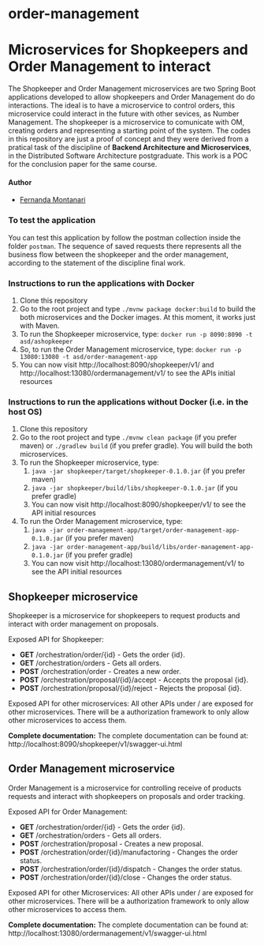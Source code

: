 # order-management

# Microservices for Shopkeepers and Order Management to interact

The Shopkeeper and Order Management microservices are two Spring Boot applications developed to allow shopkeepers and Order Management do do interactions. The ideal is to have a microservice to control orders, this microservice could interact in the future with other sevices, as Number Management. The shopkeeper is a microservice to comunicate with OM, creating orders and representing a starting point of the system. 
The codes in this repository are just a proof of concept and they were derived from a pratical task of the discipline of **Backend Architecture and Microservices**, in the Distributed Software Architecture postgraduate.
This work is a POC for the conclusion paper for the same course.

#### Author
- [Fernanda Montanari](https://github.com/fermontanari)

### To test the application

You can test this application by follow the postman collection inside the folder `postman`. The sequence of saved requests there represents all the business flow between the shopkeeper and the order management, according to the statement of the discipline final work.

### Instructions to run the applications with Docker
1. Clone this repository
2. Go to the root project and type `./mvnw package docker:build` to build the both microservices and the Docker images. At this moment, it works just with Maven.
3. To run the Shopkeeper microservice, type: `docker run -p 8090:8090 -t asd/ashopkeeper`
4. So, to run the Order Management microservice, type: `docker run -p 13080:13080 -t asd/order-management-app`
5. You can now visit http://localhost:8090/shopkeeper/v1/ and http://localhost:13080/ordermanagement/v1/ to see the APIs initial resources

### Instructions to run the applications without Docker (i.e. in the host OS)
1. Clone this repository
2. Go to the root project and type `./mvnw clean package` (if you prefer maven) or `./gradlew build` (if you prefer gradle). You will build the both microservices.
3. To run the Shopkeeper microservice, type:
    1. `java -jar shopkeeper/target/shopkeeper-0.1.0.jar` (if you prefer maven)
    2. `java -jar shopkeeper/build/libs/shopkeeper-0.1.0.jar` (if you prefer gradle)
    3. You can now visit http://localhost:8090/shopkeeper/v1/ to see the API initial resources
4. To run the Order Management microservice, type:
    1. `java -jar order-management-app/target/order-management-app-0.1.0.jar` (if you prefer maven)
    2. `java -jar order-management-app/build/libs/order-management-app-0.1.0.jar` (if you prefer gradle)
    3. You can now visit http://localhost:13080/ordermanagement/v1/ to see the API initial resources

## Shopkeeper microservice

Shopkeeper is a microservice for shopkeepers to request products and interact with order management on proposals.

Exposed API for Shopkeeper:

* **GET** /orchestration/order/{id} - Gets the order {id}.
* **GET** /orchestration/orders - Gets all orders.
* **POST** /orchestration/order - Creates a new order.
* **POST** /orchestration/proposal/{id}/accept - Accepts the proposal {id}.
* **POST** /orchestration/proposal/{id}/reject - Rejects the proposal {id}.

Exposed API for other microservices: All other APIs under / are exposed for other microservices. There will be a authorization framework to only allow other microservices to access them.

**Complete documentation:** The complete documentation can be found at: http://localhost:8090/shopkeeper/v1/swagger-ui.html

## Order Management microservice
Order Management is a microservice for controlling receive of products requests and interact with shopkeepers on proposals and order tracking.

Exposed API for Order Management:

* **GET** /orchestration/order/{id} - Gets the order {id}.
* **GET** /orchestration/orders - Gets all orders.
* **POST** /orchestration/proposal - Creates a new proposal.
* **POST** /orchestration/order/{id}/manufactoring - Changes the order status.
* **POST** /orchestration/order/{id}/dispatch - Changes the order status.
* **POST** /orchestration/order/{id}/close - Changes the order status.

Exposed API for other Microservices: All other APIs under / are exposed for other microservices. There will be a authorization framework to only allow other microservices to access them.

**Complete documentation:** The complete documentation can be found at: http://localhost:13080/ordermanagement/v1/swagger-ui.html
